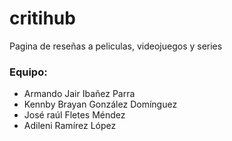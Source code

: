 # critihub
 Pagina de reseñas a peliculas, videojuegos y series


### Equipo:
- Armando Jair Ibañez Parra
- Kennby Brayan González Domínguez
- José raúl Fletes Méndez
- Adileni Ramírez López
